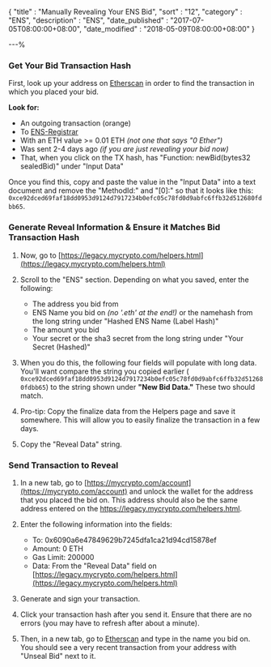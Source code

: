 {
"title"       : "Manually Revealing Your ENS Bid",
"sort"        : "12",
"category"    : "ENS",
"description" : "ENS",
"date_published" : "2017-07-05T08:00:00+08:00",
"date_modified"  : "2018-05-09T08:00:00+08:00"
}

---%

### Get Your Bid Transaction Hash

First, look up your address on [Etherscan](https://etherscan.io) in order to find the transaction in which you placed your bid. 

**Look for:**

*   An outgoing transaction (orange)
*   To [ENS-Registrar](https://etherscan.io/address/0x6090a6e47849629b7245dfa1ca21d94cd15878ef)
*   With an ETH value >= 0.01 ETH _(not one that says "0 Ether")_
*   Was sent 2-4 days ago _(if you are just revealing your bid now)_
*   That, when you click on the TX hash, has "Function: newBid(bytes32 sealedBid)" under "Input Data"

Once you find this, copy and paste the value in the "Input Data" into a text document and remove the "MethodId:" and "[0]:" so that it looks like this: `0xce92dced69faf18dd0953d9124d7917234b0efc05c78fd0d9abfc6ffb32d512680fdbb65`.


### Generate Reveal Information & Ensure it Matches Bid Transaction Hash

1. Now, go to [https://legacy.mycrypto.com/helpers.html](https://legacy.mycrypto.com/helpers.html)

2. Scroll to the "ENS" section. Depending on what you saved, enter the following:

    *   The address you bid from
    *   ENS Name you bid on _(no '.eth' at the end!)_ or the namehash from the long string under "Hashed ENS Name (Label Hash)"
    *   The amount you bid
    *   Your secret or the sha3 secret from the long string under "Your Secret (Hashed)"

3. When you do this, the following four fields will populate with long data. You'll want compare the string you copied earlier ( `0xce92dced69faf18dd0953d9124d7917234b0efc05c78fd0d9abfc6ffb32d512680fdbb65`) to the string shown under **"New Bid Data."** These two should match.

4. Pro-tip: Copy the finalize data from the Helpers page and save it somewhere. This will allow you to easily finalize the transaction in a few days.

5. Copy the "Reveal Data" string.

### Send Transaction to Reveal

1. In a new tab, go to [https://mycrypto.com/account](https://mycrypto.com/account) and unlock the wallet for the address that you placed the bid on. This address should also be the same address entered on the https://legacy.mycrypto.com/helpers.html.

2. Enter the following information into the fields:

    *   To: 0x6090a6e47849629b7245dfa1ca21d94cd15878ef
    *   Amount: 0 ETH
    *   Gas Limit: 200000
    *   Data: From the "Reveal Data" field on [https://legacy.mycrypto.com/helpers.html](https://legacy.mycrypto.com/helpers.html)

3. Generate and sign your transaction.

4. Click your transaction hash after you send it. Ensure that there are no errors (you may have to refresh after about a minute).

5. Then, in a new tab, go to [Etherscan](https://etherscan.io/enslookup?q=yourname.eth) and type in the name you bid on. You should see a very recent transaction from your address with "Unseal Bid" next to it.
